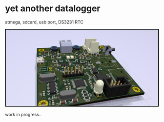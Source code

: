 # yet another datalogger
atmega, sdcard, usb port, DS3231 RTC

![](hardware/datalogger.jpg)

work in progress..

